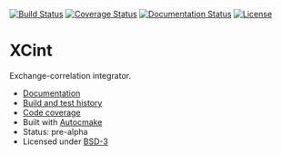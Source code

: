 [![Build Status](https://travis-ci.org/dftlibs/xcint.svg?branch=master)](https://travis-ci.org/dftlibs/xcint/builds)
[![Coverage Status](https://coveralls.io/repos/dftlibs/xcint/badge.png?branch=master)](https://coveralls.io/r/dftlibs/xcint?branch=master)
[![Documentation Status](https://readthedocs.org/projects/xcint/badge/?version=latest)](http://xcint.readthedocs.org)
[![License](https://img.shields.io/badge/license-%20BSD--3-blue.svg)](../master/LICENSE)


XCint
=====

Exchange-correlation integrator.

- [Documentation](http://xcint.readthedocs.org/)
- [Build and test history](https://travis-ci.org/dftlibs/xcint/builds)
- [Code coverage](https://coveralls.io/r/dftlibs/xcint)
- Built with [Autocmake](https://github.com/scisoft/autocmake)
- Status: pre-alpha
- Licensed under [BSD-3](../master/LICENSE)
